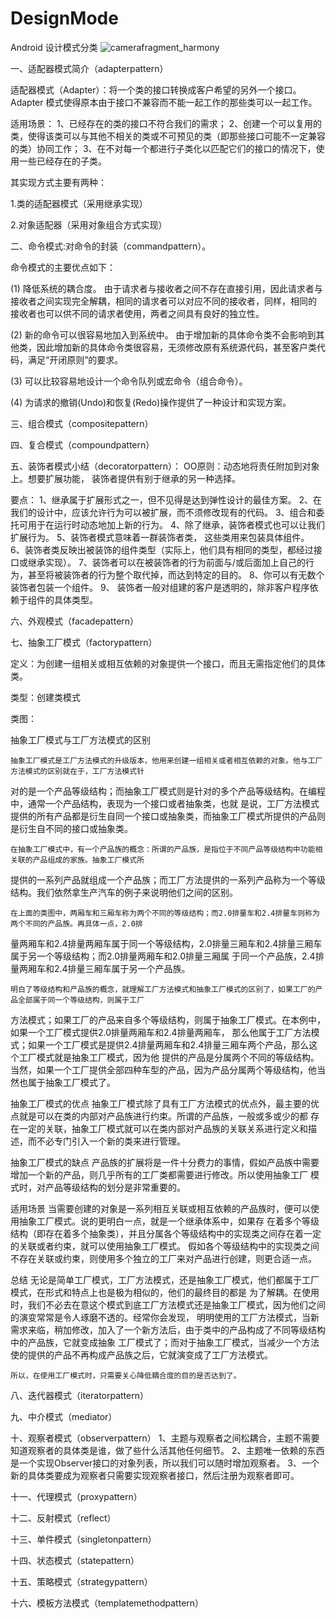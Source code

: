# DesignMode
Android 设计模式分类
![camerafragment_harmony](media/sample1.png)


一、适配器模式简介（adapterpattern）

适配器模式（Adapter）：将一个类的接口转换成客户希望的另外一个接口。Adapter 模式使得原本由于接口不兼容而不能一起工作的那些类可以一起工作。

适用场景：
1、已经存在的类的接口不符合我们的需求；
2、创建一个可以复用的类，使得该类可以与其他不相关的类或不可预见的类（即那些接口可能不一定兼容的类）协同工作；
3、在不对每一个都进行子类化以匹配它们的接口的情况下，使用一些已经存在的子类。

其实现方式主要有两种：

1.类的适配器模式（采用继承实现）

2.对象适配器（采用对象组合方式实现）


二、命令模式:对命令的封装（commandpattern）。

命令模式的主要优点如下：

(1) 降低系统的耦合度。
    由于请求者与接收者之间不存在直接引用，因此请求者与接收者之间实现完全解耦，相同的请求者可以对应不同的接收者，同样，相同的
接收者也可以供不同的请求者使用，两者之间具有良好的独立性。

(2) 新的命令可以很容易地加入到系统中。
    由于增加新的具体命令类不会影响到其他类，因此增加新的具体命令类很容易，无须修改原有系统源代码，甚至客户类代码，满足“开闭原则”的要求。

(3) 可以比较容易地设计一个命令队列或宏命令（组合命令）。

(4) 为请求的撤销(Undo)和恢复(Redo)操作提供了一种设计和实现方案。

三、组合模式（compositepattern）

四、复合模式（compoundpattern）

五、装饰者模式小结（decoratorpattern）：
OO原则：动态地将责任附加到对象上。想要扩展功能， 装饰者提供有别于继承的另一种选择。

要点：
1、继承属于扩展形式之一，但不见得是达到弹性设计的最佳方案。
2、在我们的设计中，应该允许行为可以被扩展，而不须修改现有的代码。
3、组合和委托可用于在运行时动态地加上新的行为。
4、除了继承，装饰者模式也可以让我们扩展行为。
5、装饰者模式意味着一群装饰者类， 这些类用来包装具体组件。
6、装饰者类反映出被装饰的组件类型（实际上，他们具有相同的类型，都经过接口或继承实现）。
7、装饰者可以在被装饰者的行为前面与/或后面加上自己的行为，甚至将被装饰者的行为整个取代掉，而达到特定的目的。
8、你可以有无数个装饰者包装一个组件。
9、 装饰者一般对组建的客户是透明的，除非客户程序依赖于组件的具体类型。

六、外观模式（facadepattern）

七、抽象工厂模式（factorypattern）

定义：为创建一组相关或相互依赖的对象提供一个接口，而且无需指定他们的具体类。

类型：创建类模式

类图：

抽象工厂模式与工厂方法模式的区别

    抽象工厂模式是工厂方法模式的升级版本，他用来创建一组相关或者相互依赖的对象。他与工厂方法模式的区别就在于，工厂方法模式针
对的是一个产品等级结构；而抽象工厂模式则是针对的多个产品等级结构。在编程中，通常一个产品结构，表现为一个接口或者抽象类，也就
是说，工厂方法模式提供的所有产品都是衍生自同一个接口或抽象类，而抽象工厂模式所提供的产品则是衍生自不同的接口或抽象类。

    在抽象工厂模式中，有一个产品族的概念：所谓的产品族，是指位于不同产品等级结构中功能相关联的产品组成的家族。抽象工厂模式所
提供的一系列产品就组成一个产品族；而工厂方法提供的一系列产品称为一个等级结构。我们依然拿生产汽车的例子来说明他们之间的区别。


    在上面的类图中，两厢车和三厢车称为两个不同的等级结构；而2.0排量车和2.4排量车则称为两个不同的产品族。再具体一点，2.0排
量两厢车和2.4排量两厢车属于同一个等级结构，2.0排量三厢车和2.4排量三厢车属于另一个等级结构；而2.0排量两厢车和2.0排量三厢属
于同一个产品族，2.4排量两厢车和2.4排量三厢车属于另一个产品族。

    明白了等级结构和产品族的概念，就理解工厂方法模式和抽象工厂模式的区别了，如果工厂的产品全部属于同一个等级结构，则属于工厂
方法模式；如果工厂的产品来自多个等级结构，则属于抽象工厂模式。在本例中，如果一个工厂模式提供2.0排量两厢车和2.4排量两厢车，
那么他属于工厂方法模式；如果一个工厂模式是提供2.4排量两厢车和2.4排量三厢车两个产品，那么这个工厂模式就是抽象工厂模式，因为他
提供的产品是分属两个不同的等级结构。当然，如果一个工厂提供全部四种车型的产品，因为产品分属两个等级结构，他当然也属于抽象工厂模式了。


抽象工厂模式的优点
    抽象工厂模式除了具有工厂方法模式的优点外，最主要的优点就是可以在类的内部对产品族进行约束。所谓的产品族，一般或多或少的都
存在一定的关联，抽象工厂模式就可以在类内部对产品族的关联关系进行定义和描述，而不必专门引入一个新的类来进行管理。

抽象工厂模式的缺点
    产品族的扩展将是一件十分费力的事情，假如产品族中需要增加一个新的产品，则几乎所有的工厂类都需要进行修改。所以使用抽象工厂
模式时，对产品等级结构的划分是非常重要的。

适用场景
    当需要创建的对象是一系列相互关联或相互依赖的产品族时，便可以使用抽象工厂模式。说的更明白一点，就是一个继承体系中，如果存
在着多个等级结构（即存在着多个抽象类），并且分属各个等级结构中的实现类之间存在着一定的关联或者约束，就可以使用抽象工厂模式。
假如各个等级结构中的实现类之间不存在关联或约束，则使用多个独立的工厂来对产品进行创建，则更合适一点。


总结
    无论是简单工厂模式，工厂方法模式，还是抽象工厂模式，他们都属于工厂模式，在形式和特点上也是极为相似的，他们的最终目的都是
为了解耦。在使用时，我们不必去在意这个模式到底工厂方法模式还是抽象工厂模式，因为他们之间的演变常常是令人琢磨不透的。经常你会发现，
明明使用的工厂方法模式，当新需求来临，稍加修改，加入了一个新方法后，由于类中的产品构成了不同等级结构中的产品族，它就变成抽象
工厂模式了；而对于抽象工厂模式，当减少一个方法使的提供的产品不再构成产品族之后，它就演变成了工厂方法模式。

    所以，在使用工厂模式时，只需要关心降低耦合度的目的是否达到了。
    
八、迭代器模式（iteratorpattern）

九、中介模式（mediator）

十、观察者模式（observerpattern）
    1、主题与观察者之间松耦合，主题不需要知道观察者的具体类是谁，做了些什么活其他任何细节。
    2、主题唯一依赖的东西是一个实现Observer接口的对象列表，所以我们可以随时增加观察者。
    3、一个新的具体类要成为观察者只需要实现观察者接口，然后注册为观察者即可。

十一、代理模式（proxypattern）

十二、反射模式（reflect）

十三、单件模式（singletonpattern）

十四、状态模式（statepattern）

十五、策略模式（strategypattern）

十六、模板方法模式（templatemethodpattern）
